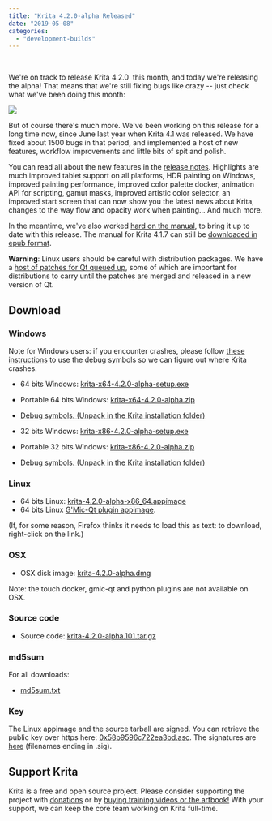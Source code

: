 ```yaml
---
title: "Krita 4.2.0-alpha Released"
date: "2019-05-08"
categories: 
  - "development-builds"
---
```


 

We're on track to release Krita 4.2.0  this month, and today we're releasing the alpha! That means that we're still fixing bugs like crazy -- just check what we've been doing this month:

[![](../images/bugs_april_may.png)](https://krita.org/wp-content/uploads/2019/05/bugs_april_may.png)

But of course there's much more. We've been working on this release for a long time now, since June last year when Krita 4.1 was released. We have fixed about 1500 bugs in that period, and implemented a host of new features, workflow improvements and little bits of spit and polish.

You can read all about the new features in the [release notes](https://krita.org/en/krita-4-2-release-notes/). Highlights are much improved tablet support on all platforms, HDR painting on Windows, improved painting performance, improved color palette docker, animation API for scripting, gamut masks, improved artistic color selector, an improved start screen that can now show you the latest news about Krita, changes to the way flow and opacity work when painting... And much more.

In the meantime, we've also worked [hard on the manual](https://docs.krita.org), to bring it up to date with this release. The manual for Krita 4.1.7 can still be [downloaded in epub format](https://download.kde.org/stable/krita/manual/4.1/).

**Warning**: Linux users should be careful with distribution packages. We have a [host of patches for Qt queued up](https://phabricator.kde.org/T10838), some of which are important for distributions to carry until the patches are merged and released in a new version of Qt.

## Download

### Windows

Note for Windows users: if you encounter crashes, please follow [these instructions](https://docs.krita.org/en/reference_manual/dr_minw_debugger.html#dr-minw) to use the debug symbols so we can figure out where Krita crashes.

- 64 bits Windows: [krita-x64-4.2.0-alpha-setup.exe](https://download.kde.org/unstable/krita/4.2.0-alpha/krita-x64-4.2.0-alpha-setup.exe)
- Portable 64 bits Windows: [krita-x64-4.2.0-alpha.zip](https://download.kde.org/unstable/krita/4.2.0-alpha/krita-x64-4.2.0-alpha.zip)
- [Debug symbols. (Unpack in the Krita installation folder)](https://download.kde.org/unstable/krita/4.2.0-alpha/krita-x64-4.2.0-alpha-dbg.zip)

- 32 bits Windows: [krita-x86-4.2.0-alpha-setup.exe](https://download.kde.org/unstable/krita/4.2.0-alpha/krita-x86-4.2.0-alpha-setup.exe)
- Portable 32 bits Windows: [krita-x86-4.2.0-alpha.zip](https://download.kde.org/unstable/krita/4.2.0-alpha/krita-x86-4.2.0-alpha.zip)
- [Debug symbols. (Unpack in the Krita installation folder)](https://download.kde.org/unstable/krita/4.2.0-alpha/krita-x86-4.2.0-alpha-dbg.zip)

### Linux

- 64 bits Linux: [krita-4.2.0-alpha-x86\_64.appimage](https://download.kde.org/unstable/krita/4.2.0-alpha/krita-4.2.0-alpha-x86_64.appimage)
- 64 bits Linux [G'Mic-Qt plugin appimage](https://download.kde.org/unstable/krita/4.2.0-alpha/gmic_krita_qt-x86_64.appimage).

(If, for some reason, Firefox thinks it needs to load this as text: to download, right-click on the link.)

### OSX

- OSX disk image: [krita-4.2.0-alpha.dmg](https://download.kde.org/unstable/krita/4.2.0-alpha/krita-4.2.0-alpha.dmg)

Note: the touch docker, gmic-qt and python plugins are not available on OSX.

### Source code

- Source code: [krita-4.2.0-alpha.101.tar.gz](https://download.kde.org/unstable/krita/4.2.0-alpha/krita-4.2.0-alpha.101.tar.gz)

### md5sum

For all downloads:

- [md5sum.txt](https://download.kde.org/unstable/krita/4.2.0-alpha/md5sum.txt)

### Key

The Linux appimage and the source tarball are signed. You can retrieve the public key over https here: [0x58b9596c722ea3bd.asc](https://share.kde.org/index.php/s/fJ99V5mZvuyD0z8). The signatures are [here](http://download.kde.org/unstable/krita/4.2.0-alpha/) (filenames ending in .sig).

## Support Krita

Krita is a free and open source project. Please consider supporting the project with [donations](https://krita.org/en/support-us/donations/) or by [buying training videos or the artbook!](https://krita.org/en/support-us/shop) With your support, we can keep the core team working on Krita full-time.
